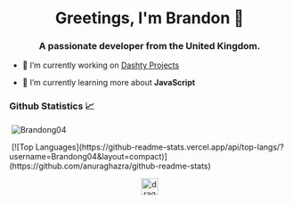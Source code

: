 <h1 align="center">Greetings, I'm Brandon 👋</h1>
<h3 align="center">A passionate developer from the United Kingdom.</h3>

- 🔭 I’m currently working on [Dashty Projects](https://github.com/Dashty-Dev)

- 🌱 I’m currently learning more about **JavaScript**


### Github Statistics 📈
<p>&nbsp;<img align="center" src="https://github-readme-stats.vercel.app/api?username=Brandong04&show_icons=true" alt="Brandong04" /></p>
<p>&nbsp;[![Top Languages](https://github-readme-stats.vercel.app/api/top-langs/?username=Brandong04&layout=compact)](https://github.com/anuraghazra/github-readme-stats)</p>

<p align="center"> 
<a href="https://twitter.com/dragonfire1859" target="blank"><img align="center" src="https://cdn.jsdelivr.net/npm/simple-icons@3.0.1/icons/twitter.svg" alt="dragonfire1859" height="30" width="30" /></a>
</p>
